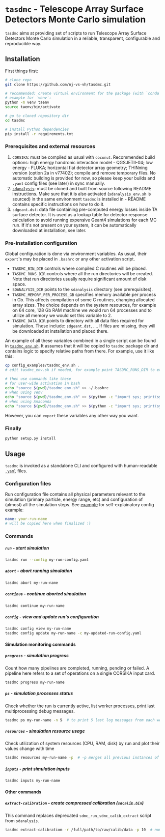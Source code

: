 # `tasdmc` - Telescope Array Surface Detectors Monte Carlo simulation

`tasdmc` aims at providing set of scripts to run Telescope Array Surface Detectors Monte Carlo
simulation in a reliable, transparent, configurable and reproducible way.


## Installation

First things first:

```bash
# clone repo
git clone https://github.com/nj-vs-vh/tasdmc.git

# recommended: create virtual environment for the package (with `conda`, `venv`, `virtualenv`, ...)
# example for `venv`:
python -m venv taenv
source taenv/bin/activate

# go to cloned repository dir
cd tasdmc

# install Python dependencies
pip install -r requirements.txt
```

### Prerequisites and external resources

1. `CORSIKA`: must be compiled as usual with `coconut`. Recommended
   build options: high energy handronic interaction model - QGSJETII-04;
   low energy - FLUKA; horizontal flat detector array geometry;
   THINning version (option 2a in v77402); compile and remove temporary files.
   No automatic building is provided for now, so please keep your builds
   and `.yaml` config files (see later) in sync manually.
2. [`sdanalysis`](https://github.com/nj-vs-vh/ta-sdanalysis): must be cloned 
   and built from source following README instructions. Make sure that it is also
   activated (`sdanalysis_env.sh` is sourced) in the same environment `tasdmc`
   is installed in - README contains specific instructions on how to do it.
3. `sdgeant.dst`: data file containing pre-computed energy losses inside TA
   surface detector. It is used as a lookup table for detector response calculation
   to avoid running expensive Geant4 simulations for each MC run.
   If it's not present on your system, it can be automatically downloaded
   at installation, see later.


### Pre-installation configuration

Global configuration is done via environment variables. As usual, their `export`'s may
be placed in `.bashrc` or any other activation script.

* `TASDMC_BIN_DIR` controls where compiled C routines will be placed.
* `TASDMC_RUNS_DIR` controls where all the run directories will be created. Note that
  run directories usually require significant amount of disk space.
* `SDANALYSIS_DIR` points to the `sdanalysis` directory (see prerequisites).
* `TASDMC_MEMORY_PER_PROCESS_GB` specifies memory available per process in Gb.
  This affects compilation of some C routines, changing allocated array sizes.
  The choice depends on the system resources, for example on 64 core, 128 Gb RAM
  machine we would run 64 processes and to utilize all memory we would set this
  variable to 2.
* `TASDMC_DATA_DIR` points to directory with all data files required for simulation.
  These include: `sdgeant.dst`, .... If files are missing, they will be downloaded
  at installation and placed there.

An example of all these variables combined in a single script can be found in
[`tasdmc_env.sh`](config_examples/tasdmc_env.sh). It assumes that it will be copied
to `tasdmc` package dir and contains logic to specify relative paths from there.
For example, use it like this:

```bash
cp config_examples/tasdmc_env.sh .
# edit tasdmc_env.sh if needed, for example point TASDMC_RUNS_DIR to external storage

# then use commands like these
# for user-wide activation in bash
echo "source $(pwd)/tasdmc_env.sh" >> ~/.bashrc
# when using venv
echo "source $(pwd)/tasdmc_env.sh" >> $(python -c "import sys; print(sys.prefix)")/bin/activate
# when using Anaconda
echo "source $(pwd)/tasdmc_env.sh" >> $(python -c "import sys; print(sys.prefix)")/etc/conda/activate.d/activate-tasdmc.sh
```

However, you can `export` these variables any other way you want.

### Finally

```bash
python setup.py install
```

## Usage

`tasdmc` is invoked as a standalone CLI and configured with human-readable
[`.yaml`](https://yaml.org/) files.

### Configuration files

Run configuration file contains all physical parameters relevant to the simulation
(primary particle, energy range, etc) and configuration of (almost) all the simulation
steps. See [example](config_examples/run.yaml) for self-explainatory config example:

```yaml
name: your-run-name
# will be copied here when finalized :)
```


### Commands

##### `run` - start simulation

```bash
tasdmc run --config my-run-config.yaml
```

##### `abort` - abort running simulation

```bash
tasdmc abort my-run-name
```

##### `continue` - continue aborted simulation

```bash
tasdmc continue my-run-name
```

##### `config` - view and update run's configuration

```bash
tasdmc config view my-run-name
tasdmc config update my-run-name -c my-updated-run-config.yaml
```

#### Simulation monitoring commands

##### `progress` - simulation progress

Count how many pipelines are completed, running, pending or failed. A pipeline here
refers to a set of operations on a single CORSIKA input card.

```bash
tasdmc progress my-run-name
```

##### `ps` - simulation processes status

Check whether the run is currently active, list worker processes, print last multiprocessing debug messages.

```bash
tasdmc ps my-run-name -n 5  # to print 5 last log messages from each worker process
```

##### `resources` - simulation resource usage

Check utilization of system resources (CPU, RAM, disk) by run and plot their values change with time

```bash
tasdmc resources my-run-name -p  # -p merges all previous instances of the run into one timeline
```

##### `inputs` - print simulation inputs

```bash
tasdmc inputs my-run-name
```

#### Other commands

##### `extract-calibration` - create compressed calibration (`sdcalib.bin`)

This command replaces deprecated `sdmc_run_sdmc_calib_extract` script from `sdanalysis`.

```bash
tasdmc extract-calibration -r /full/path/to/raw/calib/data -p 10  # number of processes
```
